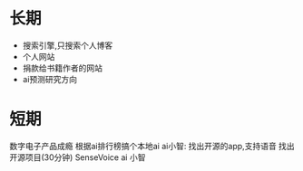 # 长期
- 搜索引擎,只搜索个人博客
- 个人网站
- 捐款给书籍作者的网站
- ai预测研究方向

# 短期
数字电子产品成瘾
根据ai排行榜搞个本地ai
ai小智: 找出开源的app,支持语音 找出开源项目(30分钟) SenseVoice 
ai 小智

